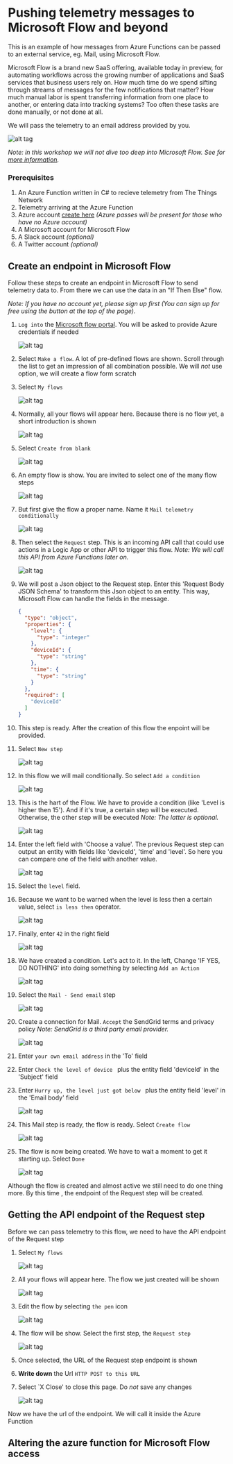 # Pushing telemetry messages to Microsoft Flow and beyond

This is an example of how messages from Azure Functions can be passed to an external service, eg. Mail, using Microsoft Flow. 

Microsoft Flow is a brand new SaaS offering, available today in preview, for automating workflows across the growing number of applications and SaaS services that business users rely on. How much time do we spend sifting through streams of messages for the few notifications that matter? How much manual labor is spent transferring information from one place to another, or entering data into tracking systems? Too often these tasks are done manually, or not done at all.

We will pass the telemetry to an email address provided by you.

![alt tag](img/arch/flow-overview.png)

*Note: in this workshop we will not dive too deep into Microsoft Flow. See for [more information](https://flow.microsoft.com/).*

### Prerequisites

1. An Azure Function written in C# to recieve telemetry from The Things Network
2. Telemetry arriving at the Azure Function
3. Azure account [create here](https://azure.microsoft.com/en-us/free/) _(Azure passes will be present for those who have no Azure account)_
4. A Microsoft account for Microsoft Flow
5. A Slack account _(optional)_
6. A Twitter account _(optional)_

## Create an endpoint in Microsoft Flow

Follow these steps to create an endpoint in Microsoft Flow to send telemetry data to. From there we can use the data in an "If Then Else" flow.

*Note: If you have no account yet, please sign up first (You can sign up for free using the button at the top of the page).*

1. `Log into` the [Microsoft flow portal](https://flow.microsoft.com/). You will be asked to provide Azure credentials if needed

    ![alt tag](img/flow-introduction.png)

2. Select `Make a flow`. A lot of pre-defined flows are shown. Scroll through the list to get an impression of all combination possible. We will *not* use option, we will create a flow form scratch
3. Select `My flows`

    ![alt tag](img/flow-portal-my-flows.png)

4. Normally, all your flows will appear here. Because there is no flow yet, a short introduction is shown

    ![alt tag](img/flow-my-flows-create.png)

5. Select `Create from blank` 

    ![alt tag](img/flow-portal-create-from-blank.png)

6. An empty flow is show. You are invited to select one of the many flow steps

    ![alt tag](img/flow-input-more.png)

7. But first give the flow a proper name. Name it `Mail telemetry conditionally`

    ![alt tag](img/flow-input-more-with-name.png)

8. Then select the `Request` step. This is an incoming API call that could use actions in a Logic App or other API to trigger this flow. *Note: We will call this API from Azure Functions later on.*

    ![alt tag](img/flow-input-request.png)

9. We will post a Json object to the Request step. Enter this 'Request Body JSON Schema' to transform this Json object to an entity. This way, Microsoft Flow can handle the fields in the message.

    ```json
    {
      "type": "object",
      "properties": {
        "level": {
          "type": "integer"
        },
        "deviceId": {
          "type": "string"
        },
        "time": {
          "type": "string"
        }
      },
      "required": [
        "deviceId"
      ]
    }
    ```

10. This step is ready. After the creation of this flow the enpoint will be provided.
11. Select `New step`

    ![alt tag](img/flow-portal-new-step.png)

12. In this flow we will mail conditionally. So select `Add a condition`

    ![alt tag](img/flow-portal-add-a-condition.png)

13. This is the hart of the Flow. We have to provide a condition (like 'Level is higher then 15'). And if it's true, a certain step will be executed. Otherwise, the other step will be executed *Note: The latter is optional.*

    ![alt tag](img/flow-portal-condition-init.png)

14. Enter the left field with 'Choose a value'. The previous Request step can output an entity with fields like 'deviceId', 'time' and 'level'. So here you can compare one of the field with another value. 

    ![alt tag](img/flow-portal-condition-fields.png)

15. Select the `level` field.
16. Because we want to be warned when the level is less then a certain value, select `is less then` operator.

    ![alt tag](img/flow-portal-condition-less-then.png)

17. Finally, enter `42` in the right field

    ![alt tag](img/flow-portal-condition-less-then-42.png)

18. We have created a condition. Let's act to it. In the left, Change 'IF YES, DO NOTHING' into doing something by selecting `Add an Action`

    ![alt tag](img/flow-condition-true-add-action.png)

19. Select the `Mail - Send email` step

    ![alt tag](img/flow-condition-true-add-mail.png)

20. Create a connection for Mail. `Accept` the SendGrid terms and privacy policy *Note: SendGrid is a third party email provider.*

    ![alt tag](img/flow-condition-true-mail-step.png)

21. Enter `your own email address` in the 'To' field 
22. Enter `Check the level of device ` plus the entity field 'deviceId' in the 'Subject' field 
23. Enter `Hurry up, the level just got below ` plus the entity field 'level' in the 'Email body' field 

    ![alt tag](img/flow-condition-true-mail-step-filled-in.png)

24. This Mail step is ready, the flow is ready. Select `Create flow`

    ![alt tag](img/flow-portal-create-flow.png)

25. The flow is now being created. We have to wait a moment to get it starting up. Select `Done`

    ![alt tag](img/flow-portal-flow-creation-done.png)

Although the flow is created and almost active we still need to do one thing more. By this time , the endpoint of the Request step will be created. 

## Getting the API endpoint of the Request step

Before we can pass telemetry to this flow, we need to have the API endpoint of the Request step

1. Select `My flows`

    ![alt tag](img/flow-portal-my-flows.png)

2. All your flows will appear here. The flow we just created will be shown

    ![alt tag](img/flow-my-flows-list.png)

3. Edit the flow by selecting `the pen` icon

    ![alt tag](img/flow-my-flows-list-flow-edit.png)

4. The flow will be show. Select the first step, the `Request step`

    ![alt tag](img/flow-request-step-url.png)

5. Once selected, the URL of the Request step endpoint is shown
6. **Write down** the Url `HTTP POST to this URL`
7. Select `X Close' to close this page. Do *not* save any changes

    ![alt tag](img/flow-portal-close.png)

Now we have the url of the endpoint. We will call it inside the Azure Function

## Altering the azure function for Microsoft Flow access












